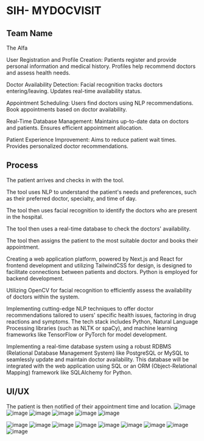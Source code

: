 # SIH- MYDOCVISIT

## Team Name
The Alfa


User Registration and Profile Creation:
Patients register and provide personal information and medical history.
Profiles help recommend doctors and assess health needs.

  Doctor Availability Detection:
Facial recognition tracks doctors entering/leaving.
Updates real-time availability status.

  Appointment Scheduling:
Users find doctors using NLP recommendations.
Book appointments based on doctor availability.

  Real-Time Database Management:
Maintains up-to-date data on doctors and patients.
Ensures efficient appointment allocation.

  Patient Experience Improvement:
Aims to reduce patient wait times.
Provides personalized doctor recommendations.

## Process

The patient arrives and checks in with the tool.

The tool uses NLP to understand the patient's needs and preferences, such as their preferred doctor, specialty, and time of day.

The tool then uses facial recognition to identify the doctors who are present in the hospital.

The tool then uses a real-time database to check the doctors' availability.

The tool then assigns the patient to the most suitable doctor and books their appointment.

Creating a web application platform, powered by Next.js and React for frontend development and utilizing TailwindCSS for design, is designed to facilitate connections between patients and doctors. Python is employed for backend development.

Utilizing OpenCV for facial recognition to efficiently assess the availability of doctors within the system.

Implementing cutting-edge NLP techniques to offer doctor recommendations tailored to users' specific health issues, factoring in drug reactions and symptoms. The tech stack includes Python, Natural Language Processing libraries (such as NLTK or spaCy), and machine learning frameworks like TensorFlow or PyTorch for model development.

Implementing a real-time database system using a robust RDBMS (Relational Database Management System) like PostgreSQL or MySQL to seamlessly update and maintain doctor availability. This database will be integrated with the web application using SQL or an ORM (Object-Relational Mapping) framework like SQLAlchemy for Python.

## UI/UX

The patient is then notified of their appointment time and location.
![image](https://github.com/AkshatJain20092002/SIH-MYDOCVISIT/assets/134300220/39bd52ec-4a90-4980-ae7f-813b25b27e7f)
![image](https://github.com/AkshatJain20092002/SIH-MYDOCVISIT/assets/134300220/0c94357b-7d5d-43d6-bc4e-30214b55e4f8)
![image](https://github.com/AkshatJain20092002/SIH-MYDOCVISIT/assets/134300220/c7d5a594-16f1-4eba-8d60-b12042a5fcae)
![image](https://github.com/AkshatJain20092002/SIH-MYDOCVISIT/assets/134300220/1c44b25a-b2d3-402f-ae23-43cf5aff1a9f)
![image](https://github.com/AkshatJain20092002/SIH-MYDOCVISIT/assets/134300220/ce741a1a-1628-4e80-a827-80b528a291c0)
![image](https://github.com/AkshatJain20092002/SIH-MYDOCVISIT/assets/134300220/2d32cb36-7568-49b9-a396-071dbedf3ccc)


![image](https://github.com/AkshatJain20092002/SIH-MYDOCVISIT/assets/106154101/b25e7617-18c3-4be5-80c4-0bcb967b1a66)
![image](https://github.com/AkshatJain20092002/SIH-MYDOCVISIT/assets/106154101/d5b03aac-2532-4eb4-8499-83b96f9fcc1c)
![image](https://github.com/AkshatJain20092002/SIH-MYDOCVISIT/assets/106154101/9f433c14-1177-4059-9747-f1b937c0724b)
![image](https://github.com/AkshatJain20092002/SIH-MYDOCVISIT/assets/106154101/c5cdef6e-4cb3-4a4d-932d-2f3f025fd1d7)
![image](https://github.com/AkshatJain20092002/SIH-MYDOCVISIT/assets/106154101/fd8273b6-fd2a-4fbc-b92f-243bee089b97)
![image](https://github.com/AkshatJain20092002/SIH-MYDOCVISIT/assets/106154101/576b3151-6c22-4da6-b8dd-50014708b7da)
![image](https://github.com/AkshatJain20092002/SIH-MYDOCVISIT/assets/106154101/46f7ac0c-8244-490f-8e30-ba2af6dbef82)
![image](https://github.com/AkshatJain20092002/SIH-MYDOCVISIT/assets/106154101/653b2f70-6fb4-44d3-9939-7a52a1756b24)
![image](https://github.com/AkshatJain20092002/SIH-MYDOCVISIT/assets/106154101/c1ddb102-b57f-4da2-a318-092eb0abe75c)
